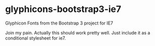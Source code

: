 glyphicons-bootstrap3-ie7
=========================

Glyphicon Fonts from the Bootstrap 3 project for IE7

Join my pain. Actually this should work pretty well. Just include it as a conditional stylesheet for ie7.